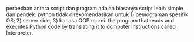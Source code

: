 perbedaan antara script dan program adalah biasanya script lebih simple dan pendek. python tidak direkomendasikan untuk 1) pemograman spesifik OS; 2) server side; 3) bahasa OOP murni. the program that reads and executes Python code by translating it to computer instructions called Interpreter. 